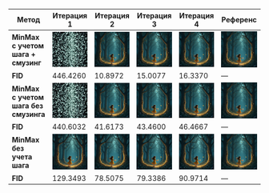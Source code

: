 | Метод                                           | Итерация 1            | Итерация 2            | Итерация 3            | Итерация 4            | Референс              |
|-------------------------------------------------|-----------------------|-----------------------|-----------------------|-----------------------|-----------------------|
| **MinMax с учетом шага + смузинг**               | ![image1](output/final/output_1_2.png) | ![image2](output/final/output_2_2.png) | ![image3](output/final/output_3_2.png) | ![image4](output/final/output_4_2.png) | ![reference](output/final/output_0_2.png) |
| **FID**                                          | 446.4260                  | 10.8972                  | 15.0077                  |  16.3370                  | —                     |
| **MinMax с учетом шага без смузинга**            | ![image1](output/no_smoothing/output_1_2.png) | ![image2](output/no_smoothing/output_2_2.png) | ![image3](output/no_smoothing/output_3_2.png) | ![image4](output/no_smoothing/output_4_2.png) | ![reference](output/no_smoothing/output_0_2.png) |
| **FID**                                          | 440.6032                  | 41.6173                  | 43.4600                  | 46.4667                  | —                     |
| **MinMax без учета шага**                        | ![image1](output/ts_independent/output_1_2.png) | ![image2](output/ts_independent/output_2_2.png) | ![image3](output/ts_independent/output_3_2.png) | ![image4](output/ts_independent/output_4_2.png) | ![reference](output/ts_independent/output_0_2.png) |
| **FID**                                          | 129.3493                  | 78.5075                 | 79.3386                 | 90.9714                 | —                     |
